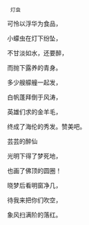      灯虫 

   可怜以浮华为食品， 

   小蠓虫在灯下纷坠， 

   不甘淡如水，还要醉， 

   而抛下露养的青身。 

   多少艘艨艟一起发， 

   白帆蓬拜倒于风涛， 

   英雄们求的金羊毛， 

   终成了海伦的秀发。赞美吧。 

   芸芸的醉仙 

   光明下得了梦死地， 

   也画了佛顶的圆圈！ 

   晓梦后看明窗净几， 

   待我来把你们吹空， 

   象风扫满阶的落红。 

